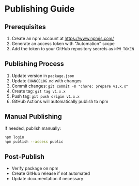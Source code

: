 # Publishing Guide

## Prerequisites

1. Create an npm account at https://www.npmjs.com/
2. Generate an access token with "Automation" scope
3. Add the token to your GitHub repository secrets as `NPM_TOKEN`

## Publishing Process

1. Update version in `package.json`
2. Update `CHANGELOG.md` with changes
3. Commit changes: `git commit -m "chore: prepare v1.x.x"`
4. Create tag: `git tag v1.x.x`
5. Push tag: `git push origin v1.x.x`
6. GitHub Actions will automatically publish to npm

## Manual Publishing

If needed, publish manually:

```bash
npm login
npm publish --access public
```

## Post-Publish

- Verify package on npm
- Create GitHub release if not automated
- Update documentation if necessary
